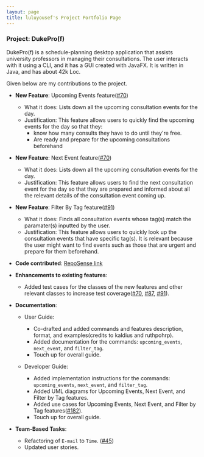 ```yaml
---
layout: page
title: luluyousef's Project Portfolio Page
---
```


### Project: DukePro(f)

DukePro(f) is a schedule-planning desktop application that assists university professors in managing their
consultations.
The user interacts with it using a CLI, and it has a GUI created with JavaFX. It is written in Java, and has about 42k Loc.

Given below are my contributions to the project.

* **New Feature**: Upcoming Events feature([#70](https://github.com/AY2122S1-CS2103T-T11-4/tp/pull/70))
    * What it does: Lists down all the upcoming consultation events for the day.
    * Justification: This feature allows users to quickly find the upcoming events for the day so that they: 
        * know how many consults they have to do until they're free.
        * Are ready and prepare for the upcoming consultations beforehand
        
* **New Feature**: Next Event feature([#70](https://github.com/AY2122S1-CS2103T-T11-4/tp/pull/70))
    * What it does: Lists down all the upcoming consultation events for the day.
    * Justification: This feature allows users to find the next consultation event for the day so that they are prepared and informed about all the relevant details of the consultation event coming up.

* **New Feature**: Filter By Tag feature([#91](https://github.com/AY2122S1-CS2103T-T11-4/tp/pull/91))
    * What it does: Finds all consultation events whose tag(s) match the paramater(s) inputted by the user.
    * Justification: This feature allows users to quickly look up the consultation events that have specific tag(s). 
                     It is relevant because the user might want to find events such as those that are urgent and prepare for them beforehand. 
    


* **Code contributed**: [RepoSense link](https://nus-cs2103-ay2122s1.github.io/tp-dashboard/?search=luluyousef&sort=groupTitle&sortWithin=title&since=2021-09-17&timefr=undefined&timeframe=commit&mergegroup=&groupSelect=groupByRepos&breakdown=false)


* **Enhancements to existing features**:
    * Added test cases for the classes of the new features and other relevant classes to increase test coverage([#70](https://github.com/AY2122S1-CS2103T-T11-4/tp/pull/70), [#87](https://github.com/AY2122S1-CS2103T-T11-4/tp/pull/87), [#91](https://github.com/AY2122S1-CS2103T-T11-4/tp/pull/91)).


* **Documentation**:
    * User Guide:
      * Co-drafted and added commands and features description, format, and examples(credits to kaldius and ruthpohrp).
      * Added documentation for the commands: `upcoming_events`, `next_event`, and `filter_tag`.
      * Touch up for overall guide.

    * Developer Guide:
        * Added implementation instructions for the commands: `upcoming_events`, `next_event`, and `filter_tag`.
        * Added UML diagrams for Upcoming Events, Next Event, and Filter by Tag features.
        * Added use cases for Upcoming Events, Next Event, and Filter by Tag features([#182](https://github.com/AY2122S1-CS2103T-T11-4/tp/pull/182)).
        * Touch up for overall guide.


* **Team-Based Tasks**:
  * Refactoring of `E-mail` to `Time`. ([#45](https://github.com/AY2122S1-CS2103T-T11-4/tp/pull/45))
  * Updated user stories.
